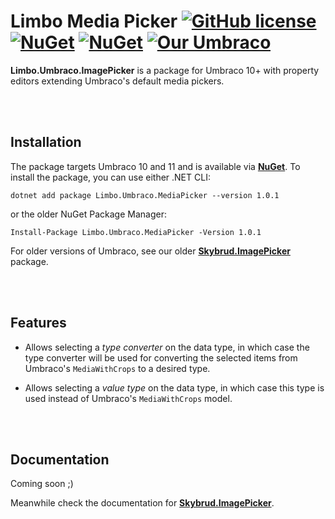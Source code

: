 # Limbo Media Picker [![GitHub license](https://img.shields.io/badge/license-MIT-blue.svg)](LICENSE.md) [![NuGet](https://img.shields.io/nuget/vpre/Limbo.Umbraco.MediaPicker.svg)](https://www.nuget.org/packages/Limbo.Umbraco.MediaPicker) [![NuGet](https://img.shields.io/nuget/dt/Limbo.Umbraco.MediaPicker.svg)](https://www.nuget.org/packages/Limbo.Umbraco.MediaPicker) [![Our Umbraco](https://img.shields.io/badge/our-umbraco-%233544B1)](https://our.umbraco.com/packages/backoffice-extensions/limbo-media-picker/)

**Limbo.Umbraco.ImagePicker** is a package for Umbraco 10+ with property editors extending Umbraco's default media pickers.



<br /><br />

## Installation

The package targets Umbraco 10 and 11 and is available via [**NuGet**][NuGetPackage]. To install the package, you can use either .NET CLI:

```
dotnet add package Limbo.Umbraco.MediaPicker --version 1.0.1
```

or the older NuGet Package Manager:

```
Install-Package Limbo.Umbraco.MediaPicker -Version 1.0.1
```

For older versions of Umbraco, see our older [**Skybrud.ImagePicker**](https://github.com/skybrud/Skybrud.ImagePicker) package.



<br /><br />

## Features

- Allows selecting a *type converter* on the data type, in which case the type converter will be used for converting the selected items from Umbraco's `MediaWithCrops` to a desired type.

- Allows selecting a *value type* on the data type, in which case this type is used instead of Umbraco's `MediaWithCrops` model.



<br /><br />

## Documentation

Coming soon ;)

Meanwhile check the documentation for [**Skybrud.ImagePicker**](https://packages.skybrud.dk/skybrud.imagepicker/docs/v3.0/).







[NuGetPackage]: https://www.nuget.org/packages/Limbo.Umbraco.MediaPicker
[UmbracoPackage]: https://our.umbraco.com/packages/backoffice-extensions/limbo-image-picker/
[GitHubRelease]: https://github.com/limbo-works/Limbo.Umbraco.MediaPicker/releases



